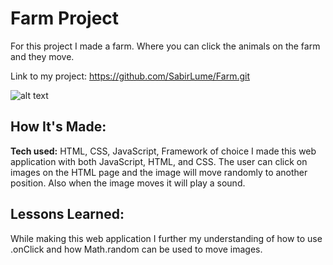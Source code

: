 # Farm Project
For this project I made a farm. Where you can click the animals on the farm and they move.



Link to my project: https://github.com/SabirLume/Farm.git

![alt text](slot.png)

## How It's Made:

**Tech used:** HTML, CSS, JavaScript, Framework of choice
I made this web application with both JavaScript, HTML, and CSS. The user can click on images on the HTML page and the image will move randomly to another position. Also when the image moves it will play a sound.


## Lessons Learned:

While making this web application I further my understanding of how to use .onClick and how Math.random can be used to move images. 
